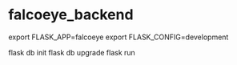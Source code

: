 # falcoeye_backend

export FLASK_APP=falcoeye
export FLASK_CONFIG=development

flask db init
flask db upgrade
flask run
